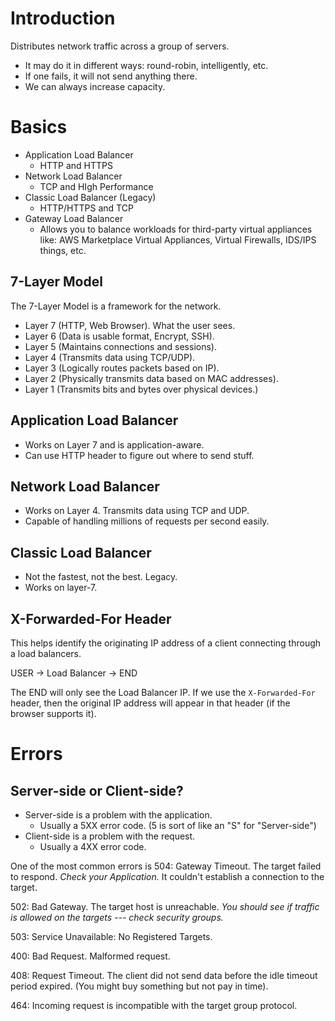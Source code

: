 # Introduction
Distributes network traffic across a group of servers.  
- It may do it in different ways: round-robin, intelligently, etc.  
- If one fails, it will not send anything there.  
- We can always increase capacity.

# Basics
- Application Load Balancer
	- HTTP and HTTPS
- Network Load Balancer
	- TCP and HIgh Performance
- Classic Load Balancer (Legacy)
	- HTTP/HTTPS and TCP
- Gateway Load Balancer
	- Allows you to balance workloads for third-party virtual appliances like: AWS Marketplace Virtual Appliances, Virtual Firewalls, IDS/IPS things, etc.

## 7-Layer Model
The 7-Layer Model is a framework for the network.
- Layer 7 (HTTP, Web Browser).  What the user sees.
- Layer 6 (Data is usable format, Encrypt, SSH).
- Layer 5 (Maintains connections and sessions).
- Layer 4 (Transmits data using TCP/UDP).
- Layer 3 (Logically routes packets based on IP).
- Layer 2 (Physically transmits data based on MAC addresses).
- Layer 1 (Transmits bits and bytes over physical devices.)

## Application Load Balancer
- Works on Layer 7 and is application-aware.
- Can use HTTP header to figure out where to send stuff.

## Network Load Balancer
- Works on Layer 4.  Transmits data using TCP and UDP.
- Capable of handling millions of requests per second easily.

## Classic Load Balancer
- Not the fastest, not the best.  Legacy.
- Works on layer-7.  

## X-Forwarded-For Header
This helps identify the originating IP address of a client connecting through a load balancers.  

USER -> Load Balancer -> END

The END will only see the Load Balancer IP.  If we use the `X-Forwarded-For` header, then the original IP address will appear in that header (if the browser supports it).

# Errors
## Server-side or Client-side?
- Server-side is a problem with the application.  
	- Usually a 5XX error code.  (5 is sort of like an "S" for "Server-side")
- Client-side is a problem with the request.
	- Usually a 4XX error code.

One of the most common errors is 504: Gateway Timeout.  The target failed to respond.  _Check your Application._  It couldn't establish a connection to the target.

502: Bad Gateway.  The target host is unreachable.  _You should see if traffic is allowed on the targets --- check security groups._

503: Service Unavailable: No Registered Targets.

400: Bad Request.  Malformed request.

408: Request Timeout.  The client did not send data before the idle timeout period expired.  (You might buy something but not pay in time).

464: Incoming request is incompatible with the target group protocol.

